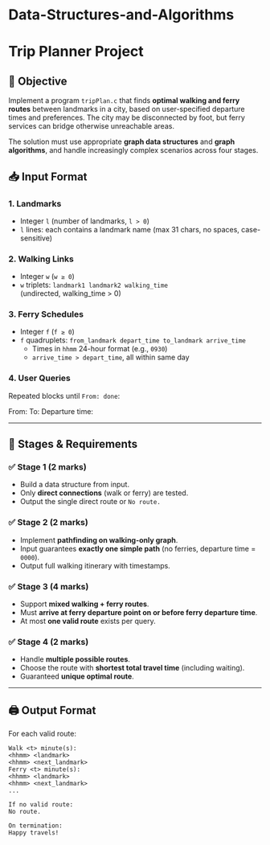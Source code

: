# Data-Structures-and-Algorithms

# Trip Planner Project

## 🎯 Objective

Implement a program `tripPlan.c` that finds **optimal walking and ferry routes** between landmarks in a city, based on user-specified departure times and preferences. The city may be disconnected by foot, but ferry services can bridge otherwise unreachable areas.

The solution must use appropriate **graph data structures** and **graph algorithms**, and handle increasingly complex scenarios across four stages.

## 📥 Input Format

### 1. Landmarks
- Integer `l` (number of landmarks, `l > 0`)
- `l` lines: each contains a landmark name (max 31 chars, no spaces, case-sensitive)

### 2. Walking Links
- Integer `w` (`w ≥ 0`)
- `w` triplets: `landmark1 landmark2 walking_time`  
  (undirected, walking_time > 0)

### 3. Ferry Schedules
- Integer `f` (`f ≥ 0`)
- `f` quadruplets: `from_landmark depart_time to_landmark arrive_time`  
  - Times in `hhmm` 24-hour format (e.g., `0930`)
  - `arrive_time > depart_time`, all within same day

### 4. User Queries
Repeated blocks until `From: done`:

From: <landmark>
To: <landmark>
Departure time: <hhmm>

---

## 🧪 Stages & Requirements

### ✅ Stage 1 (2 marks)
- Build a data structure from input.
- Only **direct connections** (walk or ferry) are tested.
- Output the single direct route or `No route.`

### ✅ Stage 2 (2 marks)
- Implement **pathfinding on walking-only graph**.
- Input guarantees **exactly one simple path** (no ferries, departure time = `0000`).
- Output full walking itinerary with timestamps.

### ✅ Stage 3 (4 marks)
- Support **mixed walking + ferry routes**.
- Must **arrive at ferry departure point on or before ferry departure time**.
- At most **one valid route** exists per query.

### ✅ Stage 4 (2 marks)
- Handle **multiple possible routes**.
- Choose the route with **shortest total travel time** (including waiting).
- Guaranteed **unique optimal route**.

---

## 🖨️ Output Format

For each valid route:
```text
Walk <t> minute(s):
<hhmm> <landmark>
<hhmm> <next_landmark>
Ferry <t> minute(s):
<hhmm> <landmark>
<hhmm> <next_landmark>
...

If no valid route:
No route.

On termination:
Happy travels!
